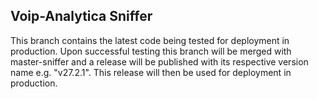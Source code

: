 ## Voip-Analytica Sniffer
  This branch contains the latest code being tested for deployment in production.
  Upon successful testing this branch will be merged with master-sniffer and a release will be published with its respective version name e.g. "v27.2.1".
  This release will then be used for deployment in production.
